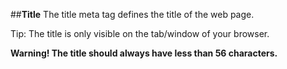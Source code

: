 ##**Title**
The title meta tag defines the title of the web page.

Tip: The title is only visible on the tab/window of your browser.

**Warning! The title should always have less than 56 characters.**
